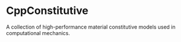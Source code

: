 # CppConstitutive
A collection of high-performance material constitutive models used in computational mechanics.
